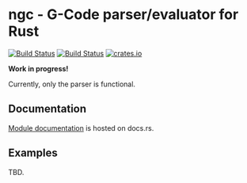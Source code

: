 # ngc - G-Code parser/evaluator for Rust

[![Build Status](https://travis-ci.org/birkenfeld/ngc.svg?branch=master)](https://travis-ci.org/birkenfeld/ngc)
[![Build Status](https://docs.rs/ngc/badge.svg)](https://docs.rs/ngc)
[![crates.io](http://meritbadge.herokuapp.com/ngc)](https://crates.io/crates/ngc)

**Work in progress!**

Currently, only the parser is functional.

## Documentation

[Module documentation](https://docs.rs/ngc) is hosted on docs.rs.

## Examples

TBD.
